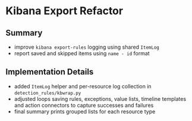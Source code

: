 # Kibana Export Refactor

## Summary
- improve `kibana export-rules` logging using shared `ItemLog`
- report saved and skipped items using `name - id` format

## Implementation Details
- added `ItemLog` helper and per-resource log collection in `detection_rules/kbwrap.py`
- adjusted loops saving rules, exceptions, value lists, timeline templates and action connectors to capture successes and failures
- final summary prints grouped lists for each resource type
